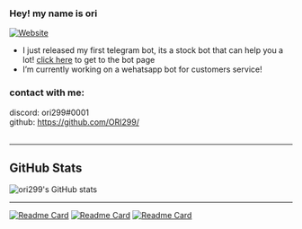 
### Hey! my name is ori



[![Website](https://img.shields.io/website?label=stock-bot&style=for-the-badge&url=https://www.t.me/AStocksBot)](https://www.t.me/AStocksBot)

- I just released my first telegram bot, its a stock bot that can help you a lot! [click here](https://github.com/ORI299/telegram-AStockBot) to get to the bot page
- I’m currently working on a wehatsapp bot for customers service!



### contact with me:

discord: ori299#0001  
github: https://github.com/ORI299/  
<br />


---


## GitHub Stats

![ori299's GitHub stats](https://github-readme-stats.vercel.app/api?username=ori299&hide_border=True&hide=contribs,prs&theme=radical)
  
  
  ---
</details>




[![Readme Card](https://github-readme-stats.vercel.app/api/pin/?username=ori299&repo=telegram-AStockBot&show_icons=true)](https://github.com/ORI299/telegram-AStockBot)
[![Readme Card](https://github-readme-stats.vercel.app/api/pin/?username=ori299&repo=UrlShorter&show_icons=true)](https://github.com/ORI299/UrlShorter)
[![Readme Card](https://github-readme-stats.vercel.app/api/pin/?username=ori299&repo=dis-tools&show_icons=true)](https://github.com/ORI299/dis-tools)

  
  
